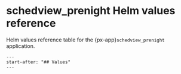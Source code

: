 ```{px-app-values} schedview_prenight
```

# schedview_prenight Helm values reference

Helm values reference table for the {px-app}`schedview_prenight` application.

```{include} ../../../applications/schedview_prenight/README.md
---
start-after: "## Values"
---
```